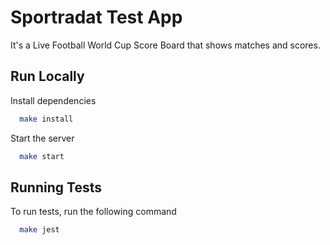 # Sportradat Test App

It's a Live Football World Cup Score Board that shows matches and scores.

## Run Locally

Install dependencies

```bash
  make install
```

Start the server

```bash
  make start
```

## Running Tests

To run tests, run the following command

```bash
  make jest
```
